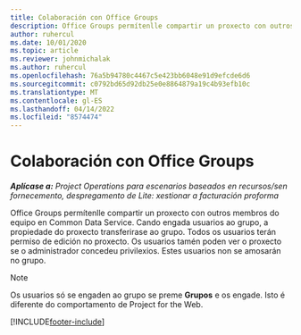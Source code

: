 ```yaml
---
title: Colaboración con Office Groups
description: Office Groups permítenlle compartir un proxecto con outros membros do equipo dentro de Common Data Service.
author: ruhercul
ms.date: 10/01/2020
ms.topic: article
ms.reviewer: johnmichalak
ms.author: ruhercul
ms.openlocfilehash: 76a5b94780c4467c5e423bb6048e91d9efcde6d6
ms.sourcegitcommit: c0792bd65d92db25e0e8864879a19c4b93efb10c
ms.translationtype: MT
ms.contentlocale: gl-ES
ms.lasthandoff: 04/14/2022
ms.locfileid: "8574474"
---
```

# <a name="collaboration-with-office-groups"></a>Colaboración con Office Groups

_**Aplícase a:** Project Operations para escenarios baseados en recursos/sen fornecemento, despregamento de Lite: xestionar a facturación proforma_



Office Groups permítenlle compartir un proxecto con outros membros do equipo en Common Data Service. Cando engada usuarios ao grupo, a propiedade do proxecto transferirase ao grupo. Todos os usuarios terán permiso de edición no proxecto. Os usuarios tamén poden ver o proxecto se o administrador concedeu privilexios. Estes usuarios non se amosarán no grupo.

> [!NOTE] 
> Os usuarios só se engaden ao grupo se preme **Grupos** e os engade. Isto é diferente do comportamento de Project for the Web. 



[!INCLUDE[footer-include](../includes/footer-banner.md)]